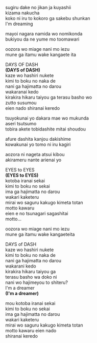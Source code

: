 sugiru dake no jikan ja kuyashii  
kizama nakucha  
koko ni iru to kokoro ga sakebu shunkan  
I'm dreaming

mayoi nagara namida wo nomikonda  
bukiyou da ne yume mo toomawari

oozora wo miage nani mo iezu  
mune ga itamu wake kangaete ita

DAYS OF DASH  
**(DAYS of DASH)**  
kaze wo hashiri nukete  
kimi to boku no naka de  
nani ga hajimatta no darou  
wakaranai kedo  
kirakira hikaru taiyou ga terasu basho wo  
zutto susumou  
eien nado shiranai keredo

tsuyokunai yo dakara mae wo mukunda  
aseri tsutsumo  
tobira akete tobidashite mitai shoudou

afure dashita kanjou dakishime  
kowakunai yo tomo ni iru kagiri

aozora ni nageta atsui kibou  
akirameru nante arienai yo

EYES to EYES  
**(EYES to EYES)**  
kotoba iranai sekai  
kimi to boku no sekai  
ima ga hajimatta no darou  
wakari kaketeru  
mirai wo saguru kakugo kimeta totan  
motto kawaru  
eien e no tsunagari sagashitai  
motto...

oozora wo miage nani mo iezu  
mune ga itamu wake kangaeteita

DAYS of DASH  
kaze wo hashiri nukete  
kimi to boku no naka de  
nani ga hajimatta no darou  
wakarani kedo  
kirakira hikaru taiyou ga  
terasu basho wa doko ni  
nani wo hajimeyou to shiteru?  
I'm a dreamer  
**(I'm a dreamer)**

mou kotoba iranai sekai  
kimi to boku no sekai  
ima ga hajimatta no darou  
wakari kaketeru  
mirai wo saguru kakugo kimeta totan  
motto kawaru eien nado  
shiranai keredo
